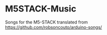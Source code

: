 # M5STACK-Music

Songs for the M5-STACK translated from https://github.com/robsoncouto/arduino-songs/
